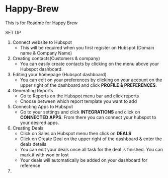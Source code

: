 # Happy-Brew
This is for Readme for Happy Brew

SET UP
1. Connect website to Hubspot
    - This will be required when you first register on Hubspot (Domain name & Company Name)
2. Creating contacts(Customers & company)
    - You can easily create contacts by clicking on the menu above your Hubspot dashboard.
3. Editing your homepage (Hubspot dashboard)
    - You can edit on your preferences by clicking on your account on the upper right of the dashboard and click <b>PROFILE & PREFERENCES</b>.
4. Generating Reports
    - Go to Reports on the Hubspot menu bar and click reports
    - Choose between which report template you want to add
5. Connecting Apps to Hubspot
    - Go to your settings and click <b>INTEGRATIONS</b> and click on <b>CONNECTED APPS</b>. From there you can connect your hubspot to your desired apps.
6. Creating Deals
    - Click on Sales on Hubspot menu then click on <b>DEALS</b>
    - Click on Create Deal on the upper right of the dashboard & enter the deals details
    - You can edit your deals once all task for the deal is finished. You can mark it with won or lost
    - Your deals will automatically be added on your dashboard for reference
7. 
